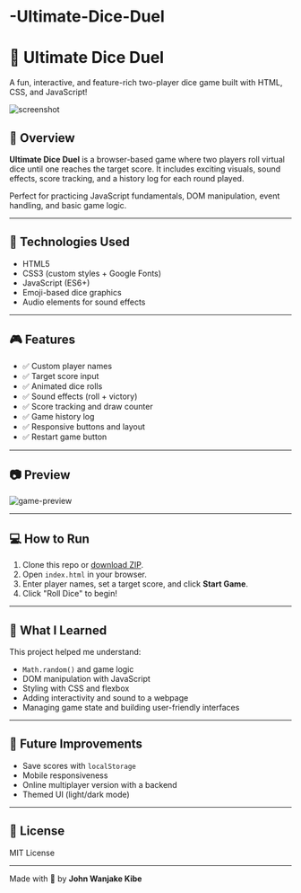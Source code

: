 # -Ultimate-Dice-Duel
# 🎲 Ultimate Dice Duel

A fun, interactive, and feature-rich two-player dice game built with HTML, CSS, and JavaScript!


![screenshot](screenshot.png)

## 🚀 Overview

**Ultimate Dice Duel** is a browser-based game where two players roll virtual dice until one reaches the target score. It includes exciting visuals, sound effects, score tracking, and a history log for each round played.

Perfect for practicing JavaScript fundamentals, DOM manipulation, event handling, and basic game logic.

---

## 🔧 Technologies Used

- HTML5
- CSS3 (custom styles + Google Fonts)
- JavaScript (ES6+)
- Emoji-based dice graphics
- Audio elements for sound effects

---

## 🎮 Features

- ✅ Custom player names
- ✅ Target score input
- ✅ Animated dice rolls
- ✅ Sound effects (roll + victory)
- ✅ Score tracking and draw counter
- ✅ Game history log
- ✅ Responsive buttons and layout
- ✅ Restart game button

---

## 📷 Preview

![game-preview](preview.gif) <!-- Replace this with your own GIF or screenshot -->

---

## 💻 How to Run

1. Clone this repo or [download ZIP](https://github.com/YOUR-USERNAME/ultimate-dice-duel).
2. Open `index.html` in your browser.
3. Enter player names, set a target score, and click **Start Game**.
4. Click "Roll Dice" to begin!

---

## 🧠 What I Learned

This project helped me understand:
- `Math.random()` and game logic
- DOM manipulation with JavaScript
- Styling with CSS and flexbox
- Adding interactivity and sound to a webpage
- Managing game state and building user-friendly interfaces

---

## 🧱 Future Improvements

- Save scores with `localStorage`
- Mobile responsiveness
- Online multiplayer version with a backend
- Themed UI (light/dark mode)

---

## 📜 License

MIT License

---

Made with 💙 by **John Wanjake Kibe**
